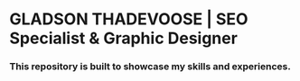# GLADSON THADEVOOSE | SEO Specialist & Graphic Designer
### This repository is built  to showcase my skills and experiences.

